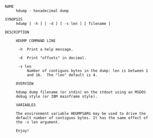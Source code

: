     NAME
          hdump - hexadecimal dump

     SYNOPSIS
          hdump [ -h ] [ -d ] [ -s len ] [ filename ]

     DESCRIPTION

          HDUMP COMMAND LINE

           -h  Print a help message.

           -d  Print "offsets" in decimal.

           -s len
               Number of contiguos bytes in the dump: len is between 1
               and 16.  The "len" default is 4.

          OVERVIEW

          hdump dump filename (or stdin) on the stdout using an MSDOS
          debug style (or IBM mainframe style).

          VARIABLES

          The environment variable HDUMPSARG may be used to drive the
          default number of contiguos bytes. It has the same effect of
          the -s len argument.

          Enjoy!
